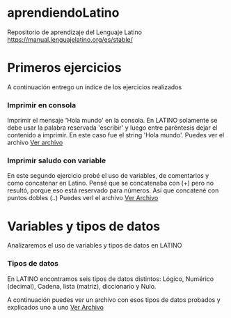 # aprendiendoLatino
Repositorio de aprendizaje del Lenguaje Latino https://manual.lenguajelatino.org/es/stable/ 

# Primeros ejercicios
A continuación entrego un índice de los ejercicios realizados

### Imprimir en consola
Imprimir el mensaje 'Hola mundo' en la consola. En LATINO solamente se debe usar la palabra reservada 'escribir' y luego entre paréntesis dejar el contenido a imprimir. En este caso fue el string 'Hola mundo'.
Puedes ver el archivo [Ver archivo](https://github.com/davidlealo/aprendiendoLatino/blob/main/holaMundo/hola.lat)

### Imprimir saludo con variable
En este segundo ejercicio probé el uso de variables, de comentarios y como concatenar en Latino. Pensé que se concatenaba con (+) pero no resultó, porque eso está reservado para números. Así que concatené con puntos dobles (..)
Puedes verl el archivo [Ver Archivo](https://github.com/davidlealo/aprendiendoLatino/blob/main/holaMundo/holaVariables.lat)

# Variables y tipos de datos

Analizaremos el uso de variables y tipos de datos en LATINO

### Tipos de datos
En LATINO encontramos seis tipos de datos distintos: Lógico, 
Numérico (decimal), 
Cadena, 
lista (matriz), 
diccionario y 
Nulo.

A continuación puedes ver un archivo con esos tipos de datos probados y explicados uno a uno [Ver Archivo](https://github.com/davidlealo/aprendiendoLatino/blob/main/02_variables/tiposDatos.lat)
